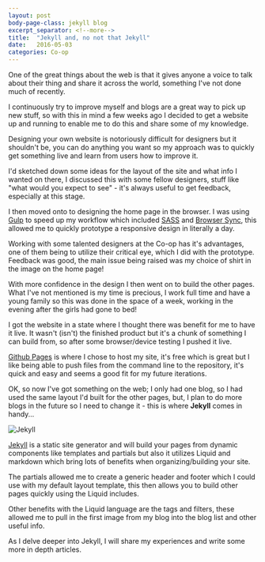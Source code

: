 ```yaml
---
layout: post
body-page-class: jekyll blog
excerpt_separator: <!--more-->
title:  "Jekyll and, no not that Jekyll"
date:   2016-05-03
categories: Co-op
---
```


<p>One of the great things about the web is that it gives anyone a voice to talk about their thing and share it across the world, something I've not done much of recently.</p>
<!--more-->

I continuously try to improve myself and blogs are a great way to pick up new stuff, so with this in mind a few weeks ago I decided to get a website up and running to enable me to do this and share some of my knowledge.

Designing your own website is notoriously difficult for designers but it shouldn't be, you can do anything you want so my approach was to quickly get something live and learn from users how to improve it.

I'd sketched down some ideas for the layout of the site and what info I wanted on there, I discussed this with some fellow designers, stuff like "what would you expect to see" - it's always useful to get feedback, especially at this stage.

I then moved onto to designing the home page in the browser.  I was using <a href="http://gulpjs.com/" target="_blank">Gulp</a> to speed up my workflow which included <a href="https://www.npmjs.com/package/gulp-sass" target="_blank">SASS</a> and <a href="https://www.browsersync.io/" target="_blank">Browser Sync</a>, this allowed me to quickly prototype a responsive design in literally a day.

Working with some talented designers at the Co-op has it's advantages, one of them being to utilize their critical eye, which I did with the prototype.  Feedback was good, the main issue being raised was my choice of shirt in the image on the home page!

With more confidence in the design I then went on to build the other pages.  What I've not mentioned is my time is precious, I work full time and have a young family so this was done in the space of a week, working in the evening after the girls had gone to bed!

I got the website in a state where I thought there was benefit for me to have it live.  It wasn't (isn't) the finished product but it's a chunk of something I can build from, so after some browser/device testing I pushed it live.

<a href="https://pages.github.com/" target="_blank">Github Pages</a> is where I chose to host my site, it's free which is great but I like being able to push files from the command line to the repository, it's quick and easy and seems a good fit for my future iterations.

OK, so now I've got something on the web; I only had one blog, so I had used the same layout I'd built for the other pages, but, I plan to do more blogs in the future so I need to change it - this is where <strong>Jekyll</strong> comes in handy...

<img src="http://s3-eu-west-1.amazonaws.com/eskimo/jekyll.jpg" alt="Jekyll" />

<a href="https://jekyllrb.com/" target="_blank">Jekyll</a> is a static site generator and will build your pages from dynamic components like templates and partials but also it utilizes Liquid and markdown which bring lots of benefits when organizing/building your site.

The partials allowed me to create a generic header and footer which I could use with my default layout template, this then allows you to build other pages quickly using the Liquid includes.

Other benefits with the Liquid language are the tags and filters, these allowed me to pull in the first image from my blog into the blog list and other useful info.

As I delve deeper into Jekyll, I will share my experiences and write some more in depth articles.
